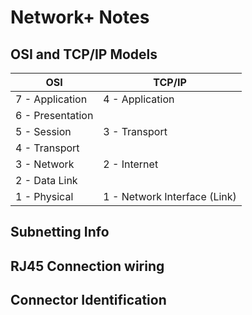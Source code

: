 # Network+ Notes

## OSI and TCP/IP Models

| OSI              | TCP/IP          |
| ---------------- |---------------- |
| 7 - Application  | 4 - Application |
| 6 - Presentation |                 |
| 5 - Session      | 3 - Transport   |
| 4 - Transport    |                 |
| 3 - Network      | 2 - Internet    |
| 2 - Data Link    |                 |
| 1 - Physical     | 1 - Network Interface (Link)|


## Subnetting Info


## RJ45 Connection wiring

## Connector Identification